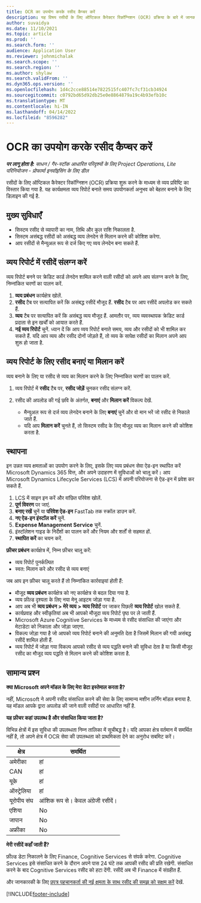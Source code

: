 ```yaml
---
title: OCR का उपयोग करके रसीद कैप्चर करें
description: यह विषय रसीदों के लिए ऑप्टिकल कैरेक्टर रिकॉग्निशन (OCR) प्रक्रिया के बारे में जानकारी देता है.
author: suvaidya
ms.date: 11/10/2021
ms.topic: article
ms.prod: ''
ms.search.form: ''
audience: Application User
ms.reviewer: johnmichalak
ms.search.scope: ''
ms.search.region: ''
ms.author: shylaw
ms.search.validFrom: ''
ms.dyn365.ops.version: ''
ms.openlocfilehash: 1d4c2cce88514e7822515fc407fc7cf31cb34924
ms.sourcegitcommit: c0792bd65d92db25e0e8864879a19c4b93efb10c
ms.translationtype: MT
ms.contentlocale: hi-IN
ms.lasthandoff: 04/14/2022
ms.locfileid: "8596282"
---
```

# <a name="capture-a-receipt-using-ocr"></a>OCR का उपयोग करके रसीद कैप्चर करें

_**पर लागू होता है:** साधन / गैर-स्टॉक आधारित परिदृश्यों के लिए Project Operations, Lite परिनियोजन - प्रोफार्मा इनवॉइसिंग के लिए डील_

रसीदों के लिए ऑप्टिकल कैरेक्टर रिकॉग्निशन (OCR) प्रक्रिया शुरू करने के माध्यम से व्यय प्रविष्टि का विस्तार किया गया है. यह कार्यक्षमता व्यय रिपोर्ट बनाते समय उपयोगकर्ता अनुभव को बेहतर बनाने के लिए डिज़ाइन की गई है.

## <a name="key-features"></a>मुख्य सुविधाएँ

- सिस्टम रसीद से व्यापारी का नाम, तिथि और कुल राशि निकालता है.
- सिस्टम असंबद्ध रसीदों को असंबद्ध व्यय लेनदेन से मिलान करने की कोशिश करेगा.
- आप रसीदों से मैन्युअल रूप से दर्ज किए गए व्यय लेनदेन बना सकते हैं.

## <a name="attach-receipts-to-an-expense-report"></a>व्यय रिपोर्ट में रसीदें संलग्न करें

व्यय रिपोर्ट बनने पर क्रेडिट कार्ड लेनदेन शामिल करने वाली रसीदों को अपने आप संलग्न करने के लिए, निम्नांकित चरणों का पालन करें.

  1. **व्यय प्रबंधन** कार्यक्षेत्र खोलें.
  2. **रसीद** टैब पर सत्यापित करें कि असंबद्ध रसीदें मौजूद हैं. **रसीद** टैब पर आप रसीदें अपलोड कर सकते हैं.
  3. **व्यय** टैब पर सत्यापित करें कि असंबद्ध व्यय मौजूद हैं. आमतौर पर, व्यय व्यवस्थापक क्रेडिट कार्ड प्रदाता से इन खर्चों को आयात करते हैं.
  4. **नई व्यय रिपोर्ट** चुनें. ध्यान दें कि आप व्यय रिपोर्ट बनाते समय, व्यय और रसीदों को भी शामिल कर सकते हैं. यदि आप व्यय और रसीद दोनों जोड़ते हैं, तो व्यय के सापेक्ष रसीदों का मिलान अपने आप शुरू हो जाता है.

## <a name="create-or-match-receipts-to-an-expense-report"></a>व्यय रिपोर्ट के लिए रसीद बनाएं या मिलान करें
व्यय बनाने के लिए या रसीद से व्यय का मिलान करने के लिए निम्नांकित चरणों का पालन करें.

  1. व्यय रिपोर्ट में **रसीद** टैब पर, **रसीद जोड़ें** चुनकर रसीद संलग्न करें.
  2. रसीद की अपलोड की गई छवि के अंतर्गत, **बनाएं** और **मिलान करें** विकल्प देखें.

      - मैन्युअल रूप से दर्ज व्यय लेनदेन बनाने के लिए **बनाएं** चुनें और वो मान भरें जो रसीद से निकाले जाते हैं.
      - यदि आप **मिलान करें** चुनते हैं, तो सिस्टम रसीद के लिए मौजूद व्यय का मिलान करने की कोशिश करता है.

## <a name="installation"></a>स्थापना

इन उन्नत व्यय क्षमताओं का उपयोग करने के लिए, इसके लिए व्यय प्रबंधन सेवा ऐड-इन स्थापित करें Microsoft Dynamics 365 वित्त, और अपने उदाहरण में सुविधाओं को चालू करें। आप Microsoft Dynamics Lifecycle Services (LCS) में अपनी परियोजना से ऐड-इन में प्रवेश कर सकते हैं.

1. LCS में साइन इन करें और वांछित परिवेश खोलें.
2. **पूर्ण विवरण** पर जाएं.
3. **बनाए रखें** चुनें या **परिवेश ऐड-इन** FastTab तक स्क्रॉल डाउन करें.
4. **नए ऐड-इन इंस्टॉल करें** चुनें.
5. **Expense Management Service** चुनें.
6. इंस्टॉलेशन गाइड के निर्देशों का पालन करें और नियम और शर्तों से सहमत हों.
7. **स्थापित करें** का चयन करें.

**फ़ीचर प्रबंधन** कार्यक्षेत्र में, निम्न फ़ीचर चालू करें:

- व्यय रिपोर्ट पुनर्कल्पित
- स्वत: मिलान करे और रसीद से व्यय बनाएं

जब आप इन फ़ीचर चालू करते हैं तो निम्नांकित कार्रवाइयां होती हैं:

- मौजूद **व्यय प्रबंधन** कार्यक्षेत्र को नए कार्यक्षेत्र से बदल दिया गया है.
- व्यय फ़ील्ड दृश्यता के लिए नया मेनू आइटम जोड़ा गया है.
- आप अब भी **व्यय प्रबंधन > मेरे व्यय > व्यय रिपोर्ट** पर जाकर पिछली **व्यय रिपोर्ट** खोल सकते हैं.
- कार्यप्रवाह और स्वीकृतियां अब भी आपको मौजूदा व्यय रिपोर्ट पृष्ठ पर ले जाती हैं.
- Microsoft Azure Cognitive Services के माध्यम से रसीद संसाधित की जाएंगा और मेटाडेटा को निकाला और जोड़ा जाएगा.
- विकल्प जोड़ा गया है जो आपको व्यय रिपोर्ट बनाने की अनुमति देता है जिसमें मिलान की गयी असंबद्ध रसीदें शामिल होती हैं.
- व्यय रिपोर्ट में जोड़ा गया विकल्प आपको रसीद से व्यय पद्धति बनाने की सुविधा देता है या किसी मौजूद रसीद का मौजूद व्यय पद्धति से मिलान करने की कोशिश करता है.

## <a name="frequently-asked-questions"></a>सामान्य प्रश्‍न

**क्या Microsoft अपने मॉडल के लिए मेरा डेटा इस्तेमाल करता है?**

नहीं, Microsoft ने अपनी रसीद संसाधित करने की सेवा के लिए सामान्य मशीन लर्निंग मॉडल बनाया है. यह मॉडल आपके द्वारा अपलोड की जाने वाली रसीदों पर आधारित नहीं है.

**यह फ़ीचर कहां उपलब्ध है और संसाधित किया जाता है?**

विभिन्न क्षेत्रों में इस सुविधा की उपलब्धता निम्न तालिका में सूचीबद्ध है। यदि आपका क्षेत्र वर्तमान में समर्थित नहीं है, तो अपने क्षेत्र में OCR सेवा की उपलब्धता को प्राथमिकता देने का अनुरोध सबमिट करें। 

| क्षेत्र | समर्थित                         |
|--------|-----------------------------------|
| अमेरीका    | हां                               |
| CAN    | हां                               |
| यूके     | हां                               |
| ऑस्ट्रेलिया    | हां                               |
| यूरोपीय संघ     | आंशिक रूप से। केवल अंग्रेजी रसीदें। |
| एशिया   | No                                |
| जापान  | No                                |
| अफ्रीका | No                                |

**मेरी रसीदें कहाँ जाती हैं?**

फ़ील्ड डेटा निकालने के लिए Finance, Cognitive Services से संपर्क करेगा. Cognitive Services इसे संसाधित करने के दौरान अपने पास 24 घंटे तक आपकी रसीद की प्रति रखेगी. संसाधित करने के बाद Cognitive Services रसीद को हटा देंगी. रसीदें अब भी Finance में संग्रहीत हैं.

और जानकारकी के लिए [प्रपत्र पहचानकर्ता की नई क्षमता के साथ रसीद की समझ को सक्षम करें](https://azure.microsoft.com/blog/enable-receipt-understanding-with-form-recognizer-s-new-capability/) देखें.


[!INCLUDE[footer-include](../includes/footer-banner.md)]
